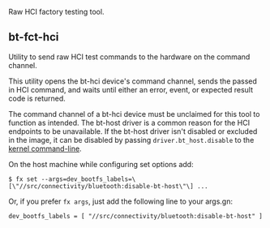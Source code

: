 Raw HCI factory testing tool.

## bt-fct-hci

Utility to send raw HCI test commands to the hardware on the command channel.

This utility opens the bt-hci device's command channel, sends the passed in HCI
command, and waits until either an error, event, or expected result code is
returned.

The command channel of a bt-hci device must be unclaimed for this tool to
function as intended. The bt-host driver is a common reason for the HCI
endpoints to be unavailable. If the bt-host driver isn't disabled or excluded
in the image, it can be disabled by passing `driver.bt_host.disable` to the
[kernel command-line](https://fuchsia.dev/fuchsia-src/reference/kernel/kernel_cmdline?hl=en#drivernamedisable).

On the host machine while configuring set options add:
```
$ fx set --args=dev_bootfs_labels=\[\"//src/connectivity/bluetooth:disable-bt-host\"\] ...
```

Or, if you prefer `fx args`, just add the following line to your args.gn:
```
dev_bootfs_labels = [ "//src/connectivity/bluetooth:disable-bt-host" ]
```
